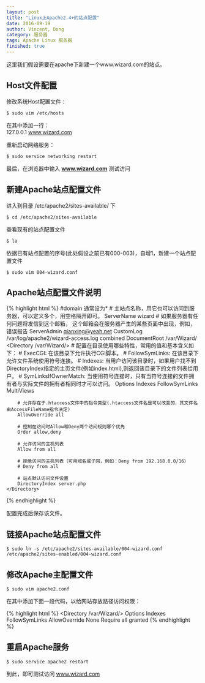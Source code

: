 ```yaml
---
layout: post
title: "Linux上Apache2.4+的站点配置"
date: 2016-09-19
author: Vincent, Dong
category: 服务器
tags: Apache Linux 服务器
finished: true
---
```


这里我们假设需要在apache下新建一个www.wizard.com的站点。

## Host文件配置

修改系统Host配置文件：

`$ sudo vim /etc/hosts`

在其中添加一行：  
127.0.0.1     www.wizard.com

重新启动网络服务：

`$ sudo service networking restart`

最后，在浏览器中输入 **www.wizard.com** 测试访问

## 新建Apache站点配置文件

进入到目录 /etc/apache2/sites-available/ 下

`$ cd /etc/apache2/sites-available`

查看现有的站点配置文件

`$ la`

依据已有站点配置的序号(此处假设之前已有000-003)，自增1，新建一个站点配置文件

`$ sudo vim 004-wizard.conf`

## Apache站点配置文件说明

{% highlight html %}
#domain 通常设为*
<VirtualHost domain:80> 
    # 主站点名称，用它也可以访问到服务器，可以定义多个，用空格隔开即可。
    ServerName wizard 
    # 如果服务器有任何问题将发信到这个邮箱， 这个邮箱会在服务器产生的某些页面中出现，例如，错误报告
    ServerAdmin qianxing@yeah.net 
    CustomLog   /var/log/apache2/wizard-access.log combined 
    DocumentRoot /var/Wizard/ 
    <Directory /var/Wizard/> 
        # 配置在目录使用哪些特性，常用的值和基本含义如下： 
        #    ExecCGI: 在该目录下允许执行CGI脚本。 
        #    FollowSymLinks: 在该目录下允许文件系统使用符号连接。 
        #    Indexes: 当用户访问该目录时，如果用户找不到DirectoryIndex指定的主页文件(例如index.html),则返回该目录下的文件列表给用户。 
        #    SymLinksIfOwnerMatch: 当使用符号连接时，只有当符号连接的文件拥有者与实际文件的拥有者相同时才可以访问。
        Options Indexes FollowSymLinks MultiViews 

        # 允许存在于.htaccess文件中的指令类型(.htaccess文件名是可以改变的，其文件名由AccessFileName指令决定)
        AllowOverride all 

        # 控制在访问时Allow和Deny两个访问规则哪个优先
        Order allow,deny 

        # 允许访问的主机列表
        Allow from all 

        # 拒绝访问的主机列表（可用域名或子网，例如：Deny from 192.168.0.0/16）
        # Deny from all

        # 站点默认访问文件设置
        DirectoryIndex server.php
    </Directory> 
</VirtualHost>
{% endhighlight %}

配置完成后保存该文件。

## 链接Apache站点配置文件

`$ sudo ln -s /etc/apache2/sites-available/004-wizard.conf /etc/apache2/sites-enabled/004-wizard.conf`

## 修改Apache主配置文件

`$ sudo vim apache2.conf`

在其中添加下面一段代码，以给网站存放路径访问权限：

{% highlight html %}
<Directory /var/Wizard/>
        Options Indexes FollowSymLinks
        AllowOverride None
        Require all granted
</Directory>
{% endhighlight %}

## 重启Apache服务

`$ sudo service apache2 restart`

到此，即可测试访问 www.wizard.com